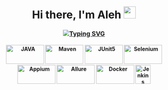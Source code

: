 <h1 align="center">Hi there, I'm Aleh <img src="https://github.com/blackcater/blackcater/raw/main/images/Hi.gif" height="32"/></h1>
<h3 align="center"><a href="https://git.io/typing-svg"><img src="https://readme-typing-svg.herokuapp.com?font=Fira+Code&pause=1000&background=831C0900&random=false&width=435&lines=Automation+QA+from+Belarus+BY" alt="Typing SVG" /></a></h3>

<h4 align="center"><img src="https://github.com/AlehByZh/AlehByZh/assets/161764041/615ac041-76ab-4b74-88c8-9af73c0e4141" alt = "JAVA" width="100" height="50">
<img src="https://github.com/AlehByZh/AlehByZh/assets/161764041/ea0c6164-41aa-4ddb-9ebe-9340e7e6d302" alt = "Maven" width="100" height="50">
<img src="https://github.com/AlehByZh/AlehByZh/assets/161764041/8bf436fb-c216-4c22-af06-73e9fb46fc22" alt = "JUnit5" width="100" height="50">
<img src="https://github.com/AlehByZh/AlehByZh/assets/161764041/e6ad943e-743b-4003-968c-89821a66ece8" alt = "Selenium" width="100" height="50">
<img src="https://github.com/user-attachments/assets/1e2eddc3-8c7a-4f39-bf43-84095705a689" alt = "Appium" width="100" height="50">
<img src="https://github.com/AlehByZh/AlehByZh/assets/161764041/2b96a22e-1cd3-4f0a-bace-103406eff4ad" alt = "Allure" width="100" height="50">
<img src="https://github.com/AlehByZh/AlehByZh/assets/161764041/12f2d483-475a-4376-92b2-b33c1a73002c" alt = "Docker" width="100" height="50">
<img src="https://github.com/AlehByZh/AlehByZh/assets/161764041/89ba882d-34d9-4f32-b92a-a046996e8d92" alt = "Jenkins" width="40" height="50"></h4>
